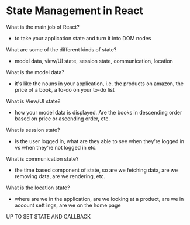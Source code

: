 # State Management in React

What is the main job of React?
- to take your application state and turn it into DOM nodes

What are some of the different kinds of state?
- model data, view/UI state, session state, communication, location

What is the model data?
- it's like the nouns in your application, i.e. the products on amazon, the price of a book, a to-do on your to-do list

What is View/UI state?
- how your model data is displayed. Are the books in descending order based on price or ascending order, etc.

What is session state?
- is the user logged in, what are they able to see when they're logged in vs when they're not logged in etc. 

What is communication state?
- the time based component of state, so are we fetching data, are we removing data, are we rendering, etc.

What is the location state?
- where are we in the application, are we looking at a product, are we in account sett ings, are we on the home page 


UP TO SET STATE AND CALLBACK